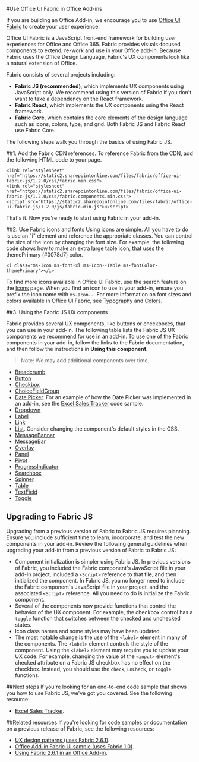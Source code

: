 
#Use Office UI Fabric in Office Add-ins

If you are building an Office Add-in, we encourage you to use [Office UI Fabric](https://dev.office.com/fabric) to create your user experience. 

Office UI Fabric is a JavaScript front-end framework for building user  experiences for Office and Office 365. Fabric provides visuals-focused components to extend, re-work and use in your Office add-in. Because Fabric uses the Office Design Language, Fabric's UX components look like a natural extension of Office.

Fabric consists of several projects including:

- **Fabric JS (recommended)**, which implements UX components using JavaScript only. We recommend using this version of Fabric if you don't want to take a dependency on the React framework.  
- **Fabric React**, which implements the UX components using the React framework.
- **Fabric Core**, which contains the core elements of the design language such as icons, colors, type, and grid. Both Fabric JS and Fabric React use Fabric Core. 

The following steps walk you through the basics of using Fabric JS.  

##1. Add the Fabric CDN references.
To reference Fabric from the CDN, add the following HTML code to your page.

    <link rel="stylesheet" href="https://static2.sharepointonline.com/files/fabric/office-ui-fabric-js/1.2.0/css/fabric.min.css">
    <link rel="stylesheet" href="https://static2.sharepointonline.com/files/fabric/office-ui-fabric-js/1.2.0/css/fabric.components.min.css">
    <script src="https://static2.sharepointonline.com/files/fabric/office-ui-fabric-js/1.2.0/js/fabric.min.js"></script>

That's it. Now you're ready to start using Fabric in your add-in. 

##2. Use Fabric icons and fonts
Using icons are simple. All you have to do is use an "i" element and reference the appropriate classes. You can control the size of the icon by changing the font size. For example, the following code shows how to make an extra large table icon, that uses the themePrimary (#0078d7) color. 
   
    <i class="ms-Icon ms-font-xl ms-Icon--Table ms-fontColor-themePrimary"></i>

To find more icons available in Office UI Fabric, use the search feature on the [Icons](https://dev.office.com/fabric#/styles/icons) page. When you find an icon to use in your add-in, ensure you prefix the icon name with `ms-Icon--`. For more information on font sizes and colors available in Office UI Fabric, see [Typography](https://dev.office.com/fabric#/styles/typography) and [Colors](https://dev.office.com/fabric#/styles/colors).

##3. Using the Fabric JS UX components

Fabric provides several UX components, like buttons or checkboxes, that you can use in your add-in. The following table lists the Fabric JS UX components we recommend for use in an add-in. To use one of the Fabric components in your add-in, follow the links to the Fabric documentation, and then follow the instructions in **Using this component**.

> Note: We may add additional components over time.

- [Breadcrumb](https://github.com/OfficeDev/office-ui-fabric-js/blob/master/ghdocs/components/Breadcrumb.md)
- [Button](https://github.com/OfficeDev/office-ui-fabric-js/blob/master/ghdocs/components/Button.md)
- [Checkbox](https://github.com/OfficeDev/office-ui-fabric-js/blob/master/ghdocs/components/CheckBox.md)
- [ChoiceFieldGroup](https://github.com/OfficeDev/office-ui-fabric-js/blob/master/ghdocs/components/ChoiceFieldGroup.md)
- [Date Picker](https://github.com/OfficeDev/office-ui-fabric-js/blob/master/ghdocs/components/DatePicker.md). For an example of how the Date Picker was implemented in an add-in, see the [Excel Sales Tracker](https://github.com/OfficeDev/Excel-Add-in-JavaScript-SalesTracker) code sample.
- [Dropdown](https://github.com/OfficeDev/office-ui-fabric-js/blob/master/ghdocs/components/Dropdown.md)
- [Label](https://github.com/OfficeDev/office-ui-fabric-js/blob/master/ghdocs/components/Label.md)
- [Link](https://github.com/OfficeDev/office-ui-fabric-js/blob/master/ghdocs/components/Link.md)
- [List](https://github.com/OfficeDev/office-ui-fabric-js/blob/master/ghdocs/components/List.md). Consider changing the component's default styles in the CSS.
- [MessageBanner](https://github.com/OfficeDev/office-ui-fabric-js/blob/master/ghdocs/components/MessageBanner.md)
- [MessageBar](https://github.com/OfficeDev/office-ui-fabric-js/blob/master/ghdocs/components/MessageBar.md)
- [Overlay](https://github.com/OfficeDev/office-ui-fabric-js/blob/master/ghdocs/components/Overlay.md)
- [Panel](https://github.com/OfficeDev/office-ui-fabric-js/blob/master/ghdocs/components/Panel.md)
- [Pivot](https://github.com/OfficeDev/office-ui-fabric-js/blob/master/ghdocs/components/Pivot.md)
- [ProgressIndicator](https://github.com/OfficeDev/office-ui-fabric-js/blob/master/ghdocs/components/ProgressIndicator.md)
- [Searchbox](https://github.com/OfficeDev/office-ui-fabric-js/blob/master/ghdocs/components/SearchBox.md)
- [Spinner](https://github.com/OfficeDev/office-ui-fabric-js/blob/master/ghdocs/components/Spinner.md)
- [Table](https://github.com/OfficeDev/office-ui-fabric-js/blob/master/ghdocs/components/Table.md)
- [TextField](https://github.com/OfficeDev/office-ui-fabric-js/blob/master/ghdocs/components/TextField.md)
- [Toggle](https://github.com/OfficeDev/office-ui-fabric-js/blob/master/ghdocs/components/Toggle.md)
   
## Upgrading to Fabric JS
Upgrading from a previous version of Fabric to Fabric JS requires planning. Ensure you include sufficient time to learn, incorporate, and test the new components in your add-in. Review the following general guidelines when upgrading your add-in from a previous version of Fabric to Fabric JS:

- Component initialization is simpler using Fabric JS. In previous versions of Fabric, you included the Fabric component's JavaScript file in your add-in project, included a `<Script>` reference to that file, and then initialized the component. In Fabric JS, you no longer need to include the Fabric component's JavaScript file in your project, and the associated `<Script>` reference. All you need to do is initialize the Fabric component.   
- Several of the components now provide functions that control the behavior of the UX component. For example, the checkbox control has a `toggle` function that switches between the checked and unchecked states. 
- Icon class names and some styles may have been updated.
- The most notable change is the use of the `<label>` element in many of the components. The `<label>` element controls the style of the component. Using the `<label>` element may require you to update your UX code. For example, changing the value of the `<input>` element's checked attribute on a Fabric JS checkbox has no effect on the checkbox. Instead, you should use the `check`, `unCheck`, or `toggle` functions.   

##Next steps
If you're looking for an end-to-end code sample that shows you how to use Fabric JS, we've got you covered. See the following resource:

- [Excel Sales Tracker](https://github.com/OfficeDev/Excel-Add-in-JavaScript-SalesTracker). 

##Related resources
If you're looking for code samples or documentation on a previous release of Fabric, see the following resources:

- [UX design patterns (uses Fabric 2.6.1)](https://github.com/OfficeDev/Office-Add-in-UX-Design-Patterns-Code). 
- [Office Add-in Fabric UI sample (uses Fabric 1.0)](https://github.com/OfficeDev/Office-Add-in-Fabric-UI-Sample). 
- [Using Fabric 2.6.1 in an Office Add-in](https://dev.office.com/docs/add-ins/design/ui-elements/using-office-ui-fabric). 
 

